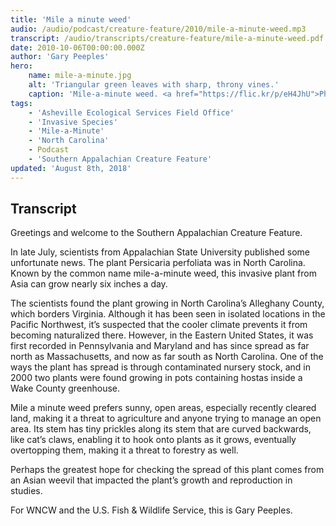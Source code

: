 ```yaml
---
title: 'Mile a minute weed'
audio: /audio/podcast/creature-feature/2010/mile-a-minute-weed.mp3
transcript: /audio/transcripts/creature-feature/mile-a-minute-weed.pdf
date: 2010-10-06T00:00:00.000Z
author: 'Gary Peeples'
hero:
    name: mile-a-minute.jpg
    alt: 'Triangular green leaves with sharp, throny vines.'
    caption: 'Mile-a-minute weed. <a href="https://flic.kr/p/eH4JhU">Photo</a> by John Beetham, CC BY-NC-SA 2.0.'
tags:
    - 'Asheville Ecological Services Field Office'
    - 'Invasive Species'
    - 'Mile-a-Minute'
    - 'North Carolina'
    - Podcast
    - 'Southern Appalachian Creature Feature'
updated: 'August 8th, 2018'
---
```


## Transcript

Greetings and welcome to the Southern Appalachian Creature Feature.

In late July, scientists from Appalachian State University published some unfortunate news.  The plant Persicaria perfoliata was in North Carolina. Known by the common name mile-a-minute weed, this invasive plant from Asia can grow nearly six inches a day.

The scientists found the plant growing in North Carolina’s Alleghany County, which borders Virginia. Although it has been seen in isolated locations in the Pacific Northwest, it’s suspected that the cooler climate prevents it from becoming naturalized there. However, in the Eastern United States, it was first recorded in Pennsylvania and Maryland and has since spread as far north as Massachusetts, and now as far south as North Carolina. One of the ways the plant has spread is through contaminated nursery stock, and in 2000 two plants were found growing in pots containing hostas inside a Wake County greenhouse.

Mile a minute weed prefers sunny, open areas, especially recently cleared land, making it a threat to agriculture and anyone trying to manage an open area. Its stem has tiny prickles along its stem that are curved backwards, like cat’s claws, enabling it to hook onto plants as it grows, eventually overtopping them, making it a threat to forestry as well. 

Perhaps the greatest hope for checking the spread of this plant comes from an Asian weevil  that impacted the plant’s growth and reproduction in studies.

For WNCW and the U.S. Fish & Wildlife Service, this is Gary Peeples.